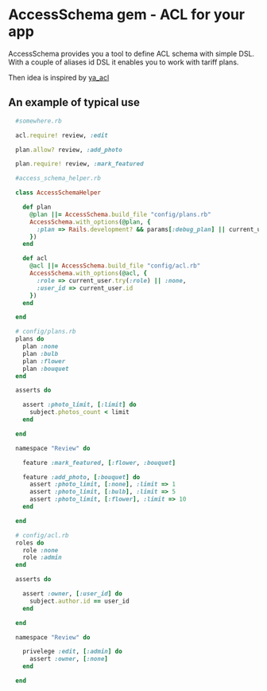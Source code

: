 # AccessSchema gem - ACL for your app

AccessSchema provides you a tool to define ACL schema with simple DSL.
With a couple of aliases id DSL it enables you to work with tariff plans.

Then idea is inspired by [ya_acl](https://github.com/kaize/ya_acl)

## An example of typical use

```ruby
  #somewhere.rb

  acl.require! review, :edit

  plan.allow? review, :add_photo

  plan.require! review, :mark_featured

```

```ruby
  #access_schema_helper.rb

  class AccessSchemaHelper

    def plan
      @plan ||= AccessSchema.build_file "config/plans.rb"
      AccessSchema.with_options(@plan, {
        :plan => Rails.development? && params[:debug_plan] || current_user.try(:plan) || :none
      })
    end

    def acl
      @acl ||= AccessSchema.build_file "config/acl.rb"
      AccessSchema.with_options(@acl, {
        :role => current_user.try(:role) || :none,
        :user_id => current_user.id
      })
    end

  end

```

```ruby
  # config/plans.rb
  plans do
    plan :none
    plan :bulb
    plan :flower
    plan :bouquet
  end

  asserts do

    assert :photo_limit, [:limit] do
      subject.photos_count < limit
    end

  end

  namespace "Review" do

    feature :mark_featured, [:flower, :bouquet]

    feature :add_photo, [:bouquet] do
      assert :photo_limit, [:none], :limit => 1
      assert :photo_limit, [:bulb], :limit => 5
      assert :photo_limit, [:flower], :limit => 10
    end

  end
```

```ruby
  # config/acl.rb
  roles do
    role :none
    role :admin
  end

  asserts do

    assert :owner, [:user_id] do
      subject.author.id == user_id
    end

  end

  namespace "Review" do

    privelege :edit, [:admin] do
      assert :owner, [:none]
    end

  end
```
